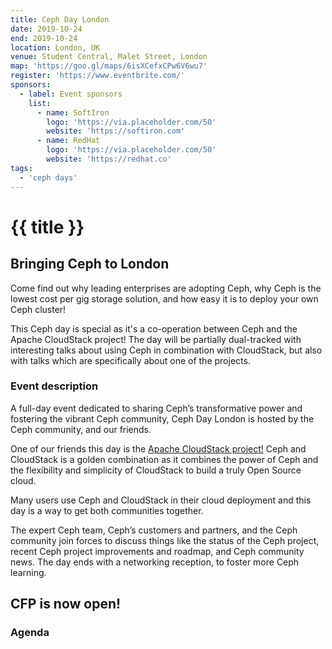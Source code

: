 ```yaml
---
title: Ceph Day London
date: 2019-10-24
end: 2019-10-24
location: London, UK
venue: Student Central, Malet Street, London
map: 'https://goo.gl/maps/6isXCefxCPw6V6wu7'
register: 'https://www.eventbrite.com/'
sponsors:
  - label: Event sponsors
    list:
      - name: SoftIron
        logo: 'https://via.placeholder.com/50'
        website: 'https://softiron.com'
      - name: RedHat
        logo: 'https://via.placeholder.com/50'
        website: 'https://redhat.co'
tags:
  - 'ceph days'
---
```


# {{ title }}

## Bringing Ceph to London

Come find out why leading enterprises are adopting Ceph, why Ceph is the lowest cost per gig storage solution, and how easy it is to deploy your own Ceph cluster!

This Ceph day is special as it's a co-operation between Ceph and the Apache CloudStack project! The day will be partially dual-tracked with interesting talks about using Ceph in combination with CloudStack, but also with talks which are specifically about one of the projects.

### Event description

A full-day event dedicated to sharing Ceph’s transformative power and fostering the vibrant Ceph community, Ceph Day London is hosted by the Ceph community, and our friends.

One of our friends this day is the [Apache CloudStack project!](https://cloudstack.apache.org/) Ceph and CloudStack is a golden combination as it combines the power of Ceph and the flexibility and simplicity of CloudStack to build a truly Open Source cloud.

Many users use Ceph and CloudStack in their cloud deployment and this day is a way to get both communities together.

The expert Ceph team, Ceph’s customers and partners, and the Ceph community join forces to discuss things like the status of the Ceph project, recent Ceph project improvements and roadmap, and Ceph community news. The day ends with a networking reception, to foster more Ceph learning.

## CFP is now open!

### Agenda
